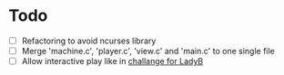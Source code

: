 # Todo
- [ ] Refactoring to avoid ncurses library
- [ ] Merge 'machine.c', 'player.c', 'view.c' and 'main.c' to one single file
- [ ] Allow interactive play like in [challange for LadyB](http://www.isisinipazzi.it/tuki/tuki2.html)
